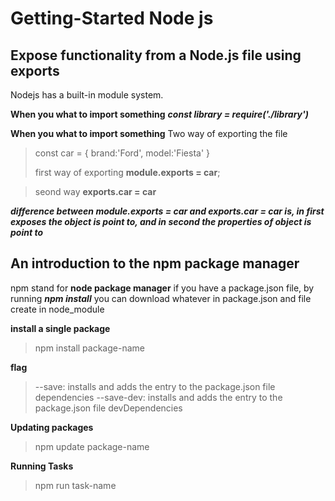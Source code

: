 # Getting-Started Node js

## Expose functionality from a Node.js file using exports

Nodejs has a built-in module system.

**When you what to import something**
**_const library = require('./library')_**

**When you what to import something**
Two way of exporting the file

> const car = {
> brand:'Ford',
> model:'Fiesta'
> }
>
> first way of exporting
> **module.exports = car**;

> seond way
> **exports.car = car**

**_difference between module.exports = car and exports.car = car is, in first exposes the object is point to, and in second the properties of object is point to_**

## An introduction to the npm package manager

npm stand for **node package manager**
if you have a package.json file, by running **_npm install_** you can download whatever in package.json and file create in node_module

**install a single package**

> npm install package-name

**flag**

> --save: installs and adds the entry to the package.json file dependencies
> --save-dev: installs and adds the entry to the package.json file devDependencies

**Updating packages**

> npm update package-name

**Running Tasks**

> npm run task-name
